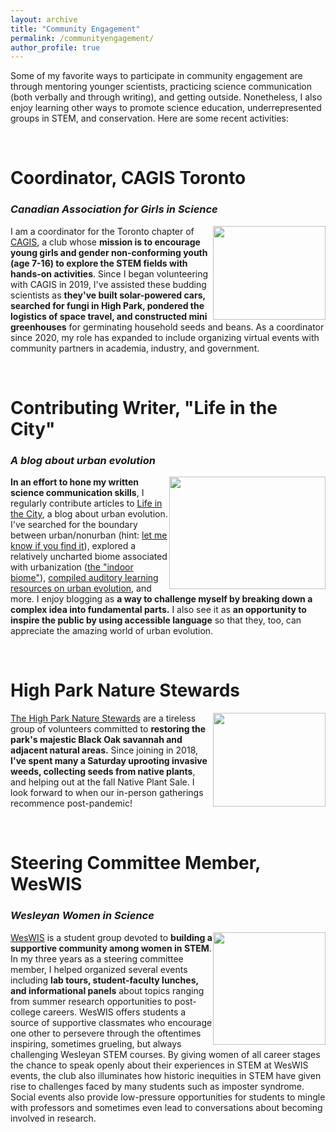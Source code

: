 ```yaml
---
layout: archive
title: "Community Engagement"
permalink: /communityengagement/
author_profile: true
---
```


Some of my favorite ways to participate in community engagement are through mentoring younger scientists, practicing science communication (both verbally and through writing), and getting outside. Nonetheless, I also enjoy learning other ways to promote science education, underrepresented groups in STEM, and conservation. Here are some recent activities:  

<br />

# Coordinator, CAGIS Toronto
### *Canadian Association for Girls in Science*

<div class="fade-in-image">
  <img style="float: right;" src="https://girlsinscience.ca/wp-content/uploads/2018/08/Cagis_logo_colour.jpg" width="180" height="150" >
</div>

I am a coordinator for the Toronto chapter of [CAGIS](https://girlsinscience.ca/what-is-cagis/), a club whose **mission is to encourage young girls and gender non-conforming youth (age 7-16) to explore the STEM fields with hands-on activities**. Since I began volunteering with CAGIS in 2019, I've assisted these budding scientists as **they've built solar-powered cars, searched for fungi in High Park, pondered the logistics of space travel, and constructed mini greenhouses** for germinating household seeds and beans. As a coordinator since 2020, my role has expanded to include organizing virtual events with community partners in academia, industry, and government.  

<br />

# Contributing Writer, "Life in the City"
### *A blog about urban evolution*

<div class="fade-in-image">
  <img style="float: right;" src="https://i0.wp.com/urbanevolution-litc.com/wp-content/uploads/2021/10/Ameiva_LITC-01.png?w=900&ssl=1" width="250" height="180" >
</div>

**In an effort to hone my written science communication skills**, I regularly contribute articles to [Life in the City](https://urbanevolution-litc.com/author/sophie-breitbart/), a blog about urban evolution. I've searched for the boundary between urban/nonurban (hint: [let me know if you find it](https://urbanevolution-litc.com/2019/07/30/urbanization-beyond-where-the-sidewalk-ends/)), explored a relatively uncharted biome associated with urbanization ([the "indoor biome"](https://urbanevolution-litc.com/2019/09/03/what-is-the-indoor-biome/)), [compiled auditory learning resources on urban evolution](https://urbanevolution-litc.com/2018/12/14/audible-resources-for-urban-evolution/), and more. I enjoy blogging as **a way to challenge myself by breaking down a complex idea into fundamental parts.** I also see it as **an opportunity to inspire the public by using accessible language** so that they, too, can appreciate the amazing world of urban evolution.

<br />

# High Park Nature Stewards

<div class="fade-in-image">
  <img style="float: right;" src="https://encrypted-tbn0.gstatic.com/images?q=tbn%3AANd9GcQ5N8YDSEl7F-yda5Hxqbvd7HCP8IKMSMqmdg&usqp=CAU
" width="180" height="150" >
</div>

[The High Park Nature Stewards](http://www.highparknature.org/wiki/wiki.php?n=VolunteerOpportunities.AboutTheVSP) are a tireless group of volunteers committed to **restoring the park's majestic Black Oak savannah and adjacent natural areas.** Since joining in 2018, **I've spent many a Saturday uprooting invasive weeds, collecting seeds from native plants**, and helping out at the fall Native Plant Sale. I look forward to when our in-person gatherings recommence post-pandemic!

<br />

# Steering Committee Member, WesWIS
### *Wesleyan Women in Science*

<div class="fade-in-image">
  <img style="float: right;" src="https://www.courseleaf.com/gallery/Wesleyan-University-400x400.jpg" width="180" height="180" >
</div>

[WesWIS](https://www.wesleyan.edu/wis/index.html) is a student group devoted to **building a supportive community among women in STEM**. In my three years as a steering committee member, I helped organized several events including **lab tours, student-faculty lunches, and informational panels** about topics ranging from summer research opportunities to post-college careers. WesWIS offers students a source of supportive classmates who encourage one other to persevere through the oftentimes inspiring, sometimes grueling, but always challenging Wesleyan STEM courses. By giving women of all career stages the chance to speak openly about their experiences in STEM at WesWIS events, the club also illuminates how historic inequities in STEM have given rise to challenges faced by many students such as imposter syndrome. Social events also provide low-pressure opportunities for students to mingle with professors and sometimes even lead to conversations about becoming involved in research.
